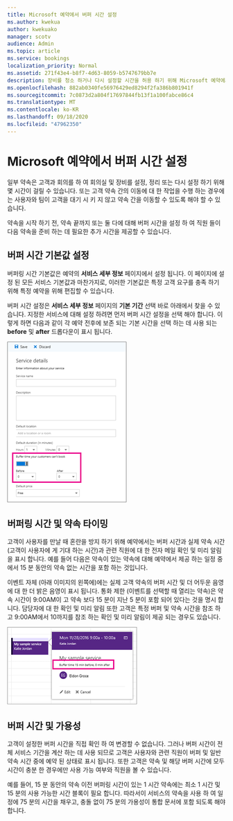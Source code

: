 ```yaml
---
title: Microsoft 예약에서 버퍼 시간 설정
ms.author: kwekua
author: kwekuako
manager: scotv
audience: Admin
ms.topic: article
ms.service: bookings
localization_priority: Normal
ms.assetid: 271f43e4-b8f7-4d63-8059-b5747679bb7e
description: 장비를 청소 하거나 다시 설정할 시간을 허용 하기 위해 Microsoft 예약에서 약속 전후에 버퍼 시간을 설정 합니다.
ms.openlocfilehash: 882ab0340fe56976429ed8294f2fa386b801941f
ms.sourcegitcommit: 7c0873d2a804f17697844fb13f1a100fabce86c4
ms.translationtype: MT
ms.contentlocale: ko-KR
ms.lasthandoff: 09/18/2020
ms.locfileid: "47962350"
---
```

# <a name="set-buffer-time-in-microsoft-bookings"></a>Microsoft 예약에서 버퍼 시간 설정

일부 약속은 고객과 회의를 하 여 회의실 및 장비를 설정, 정리 또는 다시 설정 하기 위해 몇 시간이 걸릴 수 있습니다. 또는 고객 약속 간의 이동에 대 한 작업을 수행 하는 경우에는 사용자와 팀이 고객을 대기 시 키 지 않고 약속 간을 이동할 수 있도록 해야 할 수 있습니다.

약속을 시작 하기 전, 약속 끝까지 또는 둘 다에 대해 버퍼 시간을 설정 하 여 직원 들이 다음 약속을 준비 하는 데 필요한 추가 시간을 제공할 수 있습니다.

## <a name="set-buffer-time-defaults"></a>버퍼 시간 기본값 설정

버퍼링 시간 기본값은 예약의 **서비스 세부 정보** 페이지에서 설정 됩니다. 이 페이지에 설정 된 모든 서비스 기본값과 마찬가지로, 이러한 기본값은 특정 고객 요구를 충족 하기 위해 특정 예약을 위해 편집할 수 있습니다.

버퍼 시간 설정은 **서비스 세부 정보** 페이지의 **기본 기간** 선택 바로 아래에서 찾을 수 있습니다. 지정한 서비스에 대해 설정 하려면 먼저 버퍼 시간 설정을 선택 해야 합니다. 이렇게 하면 다음과 같이 각 예약 전후에 보존 되는 기본 시간을 선택 하는 데 사용 되는 **before** 및 **after** 드롭다운이 표시 됩니다.

   ![버퍼링 시간을 사용 하는 예약 이미지](../media/bookings-buffertime.png)

## <a name="buffer-time-and-appointment-timing"></a>버퍼링 시간 및 약속 타이밍

고객이 사용자를 만날 때 혼란을 방지 하기 위해 예약에서는 버퍼 시간과 실제 약속 시간 (고객이 사용자에 게 기대 하는 시간)과 관련 직원에 대 한 전자 메일 확인 및 미리 알림을 표시 합니다. 예를 들어 다음은 약속이 있는 약속에 대해 예약에서 제공 하는 일정 중에서 15 분 동안의 약속 없는 시간을 포함 하는 것입니다.

이벤트 자체 (아래 이미지의 왼쪽에)에는 실제 고객 약속의 버퍼 시간 및 더 어두운 음영에 대 한 더 밝은 음영이 표시 됩니다. 통화 제한 (이벤트를 선택할 때 열리는 약속)은 약속 시간이 9:00AM이 고 약속 보다 15 분이 지난 5 분이 포함 되어 있다는 것을 명시 합니다. 담당자에 대 한 확인 및 미리 알림 또한 고객은 특정 버퍼 및 약속 시간을 참조 하 고 9:00AM에서 10까지를 참조 하는 확인 및 미리 알림이 제공 되는 경우도 있습니다.

   ![버퍼 시간이 표시 된 예약 약속 통화 아웃 이미지](../media/bookings-buffertime-callout.png)

## <a name="buffer-time-and-availability"></a>버퍼 시간 및 가용성

고객이 설정한 버퍼 시간을 직접 확인 하 여 변경할 수 없습니다. 그러나 버퍼 시간이 전체 서비스 기간을 계산 하는 데 사용 되므로 고객은 사용자와 관련 직원이 버퍼 및 일반 약속 시간 중에 예약 된 상태로 표시 됩니다. 또한 고객은 약속 및 해당 버퍼 시간에 모두 시간이 충분 한 경우에만 사용 가능 여부와 직원을 볼 수 있습니다.

예를 들어, 15 분 동안의 약속 이전 버퍼링 시간이 있는 1 시간 약속에는 최소 1 시간 및 15 분의 사용 가능한 시간 블록이 필요 합니다. 따라서이 서비스의 약속을 사용 하 여 일정에 75 분의 시간을 채우고, 충돌 없이 75 분의 가용성이 통합 문서에 포함 되도록 해야 합니다.
